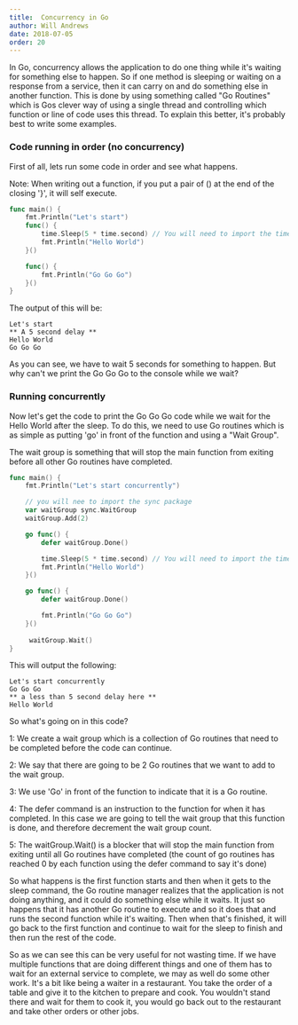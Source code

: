 ```yaml
---
title:  Concurrency in Go
author: Will Andrews
date: 2018-07-05
order: 20
---
```


In Go, concurrency allows the application to do one thing while it's waiting for something else to happen. So if one method is sleeping or waiting on a response from a service, then it can carry on and do something else in another function. This is done by using something called "Go Routines" which is Gos clever way of using a single thread and controlling which function or line of code uses this thread. To explain this better, it's probably best to write some examples. 

### Code running in order (no concurrency)

First of all, lets run some code in order and see what happens.

Note: When writing out a function, if you put a pair of () at the end of the closing '}', it will self execute.

```go
func main() {
    fmt.Println("Let's start")
    func() {
        time.Sleep(5 * time.second) // You will need to import the time package 
        fmt.Println("Hello World")
    }()

    func() {
        fmt.Println("Go Go Go")
    }()
}
```
The output of this will be:
```
Let's start
** A 5 second delay **
Hello World
Go Go Go
```

As you can see, we have to wait 5 seconds for something to happen. But why can't we print the Go Go Go to the console while we wait? 

### Running concurrently

Now let's get the code to print the Go Go Go code while we wait for the Hello World after the sleep. To do this, we need to use Go routines which is as simple as putting 'go' in front of the function and using a "Wait Group".

The wait group is something that will stop the main function from exiting before all other Go routines have completed. 
```go
func main() {
    fmt.Println("Let's start concurrently")

    // you will nee to import the sync package
    var waitGroup sync.WaitGroup 
    waitGroup.Add(2)

    go func() {
        defer waitGroup.Done()

        time.Sleep(5 * time.second) // You will need to import the time package
        fmt.Println("Hello World")
    }()

    go func() {
        defer waitGroup.Done()

        fmt.Println("Go Go Go")
    }()
     
     waitGroup.Wait()
}
```

This will output the following:
```
Let's start concurrently
Go Go Go
** a less than 5 second delay here **
Hello World
```
So what's going on in this code?

1: We create a wait group which is a collection of Go routines that need to be completed before the code can continue.

2: We say that there are going to be 2 Go routines that we want to add to the wait group.

3: We use 'Go' in front of the function to indicate that it is a Go routine.

4: The defer command is an instruction to the function for when it has completed. In this case we are going to tell the wait group that this function is done, and therefore decrement the wait group count.

5: The waitGroup.Wait() is a blocker that will stop the main function from exiting until all Go routines have completed (the count of go routines has reached 0 by each function using the defer command to say it's done)

So what happens is the first function starts and then when it gets to the sleep command, the Go routine manager realizes that the application is not doing anything, and it could do something else while it waits. It just so happens that it has another Go routine to execute and so it does that and runs the second function while it's waiting. Then when that's finished, it will go back to the first function and continue to wait for the sleep to finish and then run the rest of the code. 

So as we can see this can be very useful for not wasting time. If we have multiple functions that are doing different things and one of them has to wait for an external service to complete, we may as well do some other work. It's a bit like being a waiter in a restaurant. You take the order of a table and give it to the kitchen to prepare and cook. You wouldn't stand there and wait for them to cook it, you would go back out to the restaurant and take other orders or other jobs.